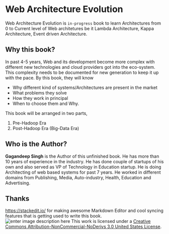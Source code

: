 # Web Architecture Evolution
Web Architecture Evolution is `in-progress` book to learn Architectures from 0 to Current level of Web architetures be it Lambda Architecture, Kappa Architecture, Event driven Architecture.

## Why this book?
In past 4-5 years, Web and its development become more complex with different new technologies and cloud providers got into the eco-system. This complexity needs to be documented for new generation to keep it up with the pace. By this book, they will know 

 - Why different kind of systems/Architectures are present in the market
 - What problems they solve
 - How they work in principal
 - When to choose them and Why.

This book will be arranged in two parts,
1. Pre-Hadoop Era
2. Post-Hadoop Era (Big-Data Era)

## Who is the Author?
**Gagandeep Singh** is the Author of this unfinished book. He has more than 10 years of experience in the industry. He has done couple of startups of his own and also served as VP of Technology in Education startup. He is doing Architecting of web based systems for past 7 years. He worked in different domains from Publishing, Media, Auto-industry, Health, Education and Advertising.

## Thanks
https://stackedit.io/ for making awesome Markdown Editor and cool syncing features that is getting used to write this book.
![enter image description here](https://i.creativecommons.org/l/by-nc-nd/3.0/us/88x31.png)
This work is licensed under a <a rel="license" href="">Creative Commons Attribution-NonCommercial-NoDerivs 3.0 United States License</a>.
<!--stackedit_data:
eyJoaXN0b3J5IjpbLTU4ODIxNjE1OCwxNDgyMTMzNzMwLC0xND
M5NTYwNDRdfQ==
-->